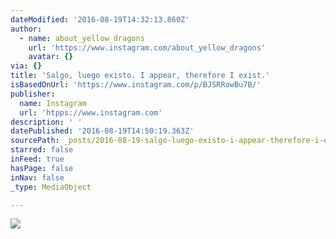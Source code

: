 ```yaml
---
dateModified: '2016-08-19T14:32:13.860Z'
author:
  - name: about_yellow_dragons
    url: 'https://www.instagram.com/about_yellow_dragons'
    avatar: {}
via: {}
title: 'Salgo, luego existo. I appear, therefore I exist.'
isBasedOnUrl: 'https://www.instagram.com/p/BJSRRowBu7B/'
publisher:
  name: Instagram
  url: 'htpps://www.instagram.com'
description: ' '
datePublished: '2016-08-19T14:50:19.363Z'
sourcePath: _posts/2016-08-19-salgo-luego-existo-i-appear-therefore-i-exist.md
starred: false
inFeed: true
hasPage: false
inNav: false
_type: MediaObject

---
```

![ ](https://scontent.cdninstagram.com/t51.2885-15/s640x640/sh0.08/e35/13671323_1147083805383585_1218107982_n.jpg?ig_cache_key=MTMyMDE5MzYxOTU1MDIwMzU4NQ%3D%3D.2)